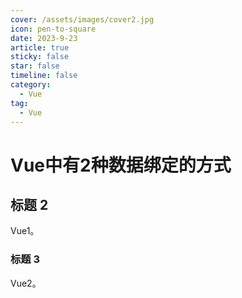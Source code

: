 ```yaml
---
cover: /assets/images/cover2.jpg
icon: pen-to-square
date: 2023-9-23
article: true
sticky: false
star: false
timeline: false
category:
  - Vue
tag:
  - Vue
---
```


# Vue中有2种数据绑定的方式

## 标题 2

Vue1。

### 标题 3

Vue2。
